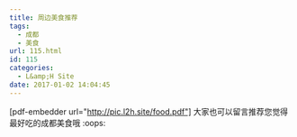 ```yaml
---
title: 周边美食推荐
tags:
  - 成都
  - 美食
url: 115.html
id: 115
categories:
  - L&amp;H Site
date: 2017-01-02 14:04:45
---
```


[pdf-embedder url="http://pic.l2h.site/food.pdf"] 大家也可以留言推荐您觉得最好吃的成都美食哦 :oops: